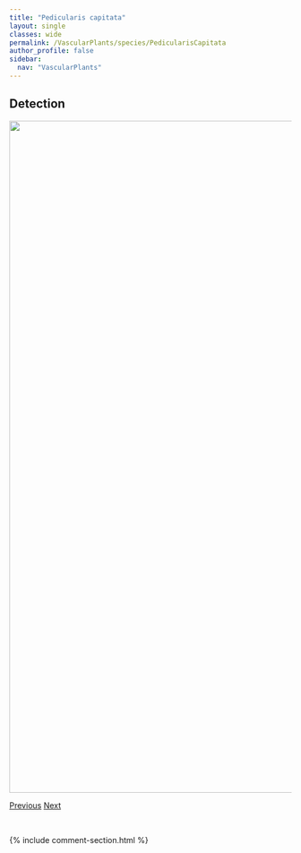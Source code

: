 ```yaml
---
title: "Pedicularis capitata"
layout: single
classes: wide
permalink: /VascularPlants/species/PedicularisCapitata
author_profile: false
sidebar:
  nav: "VascularPlants"
---
```


<h2>Detection</h2>

<a href="https://drive.google.com/uc?export=view&id=18OLgHgzdqD_gFnZo1PkTvtL1hAa_WqtV">
<img src="https://drive.google.com/uc?export=view&id=18OLgHgzdqD_gFnZo1PkTvtL1hAa_WqtV" height = "1200" width = "800">
</a>


<a href="/DevelopmentWebsite/VascularPlants/species/PedicularisBracteosa" class="pagination--pager" title="Pedicularis bracteosa">Previous</a> <a href="/DevelopmentWebsite/VascularPlants/species/PedicularisFlammea" class="pagination--pager" title="Pedicularis flammea">Next</a>

<p>&nbsp;</p>

{% include comment-section.html %}
